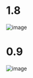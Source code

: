 # 1.8

![image](https://github.com/D3vil-Design/Kraken-Stepper/assets/67915879/65581de5-7e72-4991-95b6-736b4a0c3b16)


# 0.9
![image](https://github.com/D3vil-Design/Kraken-Stepper/assets/67915879/2d3a80f9-ce91-4776-998b-66c813592c71)

